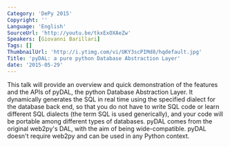 ```yaml
---
Category: 'DePy 2015'
Copyright: ''
Language: 'English'
SourceUrl: 'http://youtu.be/tkxExOXAeZw'
Speakers: [Giovanni Barillari]
Tags: []
ThumbnailUrl: 'http://i.ytimg.com/vi/UKY3scPIMd8/hqdefault.jpg'
Title: 'pyDAL: a pure python Database Abstraction Layer'
date: '2015-05-29'
---
```

This talk will provide an overview and quick demonstration of the features and the APIs of pyDAL, the python Database Abstraction Layer.  It dynamically generates the SQL in real time using the specified dialect for the database back end, so that you do not have to write SQL code or learn different SQL dialects (the term SQL is used generically), and your code will be portable among different types of databases.  pyDAL comes from the original web2py's DAL, with the aim of being wide-compatible. pyDAL doesn't require web2py and can be used in any Python context.